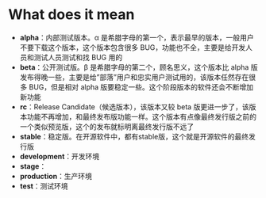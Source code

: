 # What does it mean

- **alpha**：内部测试版本。α 是希腊字母的第一个，表示最早的版本，一般用户不要下载这个版本，这个版本包含很多 BUG，功能也不全，主要是给开发人员和测试人员测试和找 BUG 用的
- **beta**：公开测试版。β 是希腊字母的第二个，顾名思义，这个版本比 alpha 版发布得晚一些，主要是给”部落”用户和忠实用户测试用的，该版本任然存在很多 BUG，但是相对 alpha 版要稳定一些。这个阶段版本的软件还会不断增加新功能
- **rc**：Release Candidate（候选版本），该版本又较 beta 版更进一步了，该版本功能不再增加，和最终发布版功能一样。这个版本有点像最终发行版之前的一个类似预览版，这个的发布就标明离最终发行版不远了
- **stable**：稳定版。在开源软件中，都有stable版，这个就是开源软件的最终发行版
- **development**：开发环境
- **stage**：
- **production**：生产环境
- **test**：测试环境
